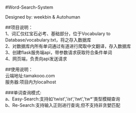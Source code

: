 #Word-Search-System  

Designed by: weekbin & Autohuman  

##项目说明：  
1、词汇仅红宝石必考、基础部分，位于Vocabulary to Database/vocabulary.txt，将之存入数据库  
2、对数据库内所有单词通过有道进行爬取中文翻译，存入数据库  
3、创建flask服务端api，带参数请求获取符合条件单词  
4、网页端，负责向api发送请求

##使用说明：  
云端地址:tamakooo.com   
服务器:项目内为localhost

###单词查询模式:  
a、Easy-Search:支持如'twist','*ist','tw*t','tw*'类型模糊查询  
b、Re-Search:支持输入正则进行查询,但不支持非贪婪匹配
